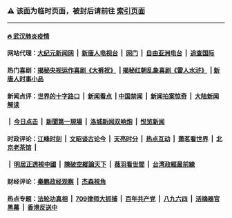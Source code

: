 ### ⚠️ 该面为临时页面，被封后请前往 [索引页面](../link4.md)

---

#### [🔥 武汉肺炎疫情](http://128.199.11.57:10000/videos/corona/)

#### 网站代理：[大纪元新闻网](http://128.199.11.57:10080/gb/) &nbsp;|&nbsp; [新唐人电视台](http://128.199.11.57:8808/gb/) &nbsp;|&nbsp; [网门](http://128.199.11.57:11000/) &nbsp;|&nbsp; [自由亚洲电台](http://128.199.11.57:9800/mandarin/) &nbsp;|&nbsp; [追查国际](http://128.199.11.57:10010/)

#### 热门喜剧：[揭秘央视运作喜剧《大裤衩》](http://128.199.11.57:10000/videos/res/big-shorts/) &nbsp;|&nbsp;[揭秘红朝乱象喜剧《雷人水浒》](http://128.199.11.57:10000/videos/res/OutlawsOfMarsh/) &nbsp;|&nbsp;[新唐人时事小品](http://128.199.11.57:10000/videos/res/comedy/)

#### 新闻点评：[世界的十字路口](http://128.199.11.57/tanghao/) &nbsp;|&nbsp; [新闻看点](http://128.199.11.57/news-insight/) &nbsp;|&nbsp;[中国禁闻](http://128.199.11.57/ntdtv-news/) &nbsp;|&nbsp; [新闻拍案惊奇](http://128.199.11.57/dayu/) &nbsp;|&nbsp; [大陆新闻解读](http://128.199.11.57/ntdtv-comedy/)
####   &nbsp;|&nbsp;  [今日点击](http://128.199.11.57/news-click/)  &nbsp;|&nbsp; [新聞第一現場](http://128.199.11.57/primary-scene/) &nbsp;|&nbsp; [洛城新闻双响炮](http://128.199.11.57/la-news/) &nbsp;|&nbsp; [悦览新闻](http://128.199.11.57/dingyue/)

#### 时政评论：[江峰时刻](http://128.199.11.57/today-in-history/) &nbsp;|&nbsp; [文昭谈古论今](http://128.199.11.57/wenzhao/) &nbsp;|&nbsp; [天亮时分](http://128.199.11.57/tianliang/) &nbsp;|&nbsp; [热点互动](http://128.199.11.57/ntdtv-rdhd/) &nbsp;|&nbsp; [萧茗看世界](http://128.199.11.57/simonegao/) &nbsp;|&nbsp; [北京老茶馆](http://128.199.11.57/teahouse/)  &nbsp;|&nbsp;  
####   &nbsp;|&nbsp;  [明居正透視中國](http://128.199.11.57/decoding-china/)  &nbsp;|&nbsp; [陳破空縱論天下](http://128.199.11.57/pokong/)  &nbsp;|&nbsp; [薇羽看世間](http://128.199.11.57/weiyu/)  &nbsp;|&nbsp; [台湾政經最前線](http://128.199.11.57/taiwan/)   

#### 财经评论：[秦鹏政经观察](http://128.199.11.57/qinpeng/) &nbsp;|&nbsp; [杰森視角 ](http://128.199.11.57/jason/)

#### 热点专题：[法轮功真相](http://128.199.11.57:10000/videos/truth.html) &nbsp;|&nbsp; [709律师大抓捕](http://128.199.11.57:10000/videos/709/) &nbsp;|&nbsp; [百年共产党](http://128.199.11.57:10000/videos/ccp.html) &nbsp;|&nbsp; [八九六四](http://128.199.11.57:10000/videos/88/)  &nbsp;|&nbsp; [活摘器官黑幕](http://128.199.11.57:10000/videos/res/Organs/)  &nbsp;|&nbsp; [香港反送中](http://128.199.11.57:10000/videos/res/hk/) 

<img src='http://gfw-breaker.win/link4.md' width='0px' height='0px'/>

